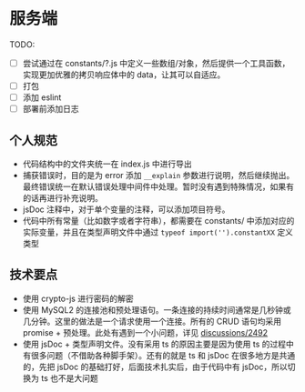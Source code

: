 # 服务端

TODO:

- [ ] 尝试通过在 constants/?.js 中定义一些数组/对象，然后提供一个工具函数，实现更加优雅的拷贝响应体中的 data，让其可以自适应。
- [ ] 打包
- [ ] 添加 eslint
- [ ] 部署前添加日志

## 个人规范

- 代码结构中的文件夹统一在 index.js 中进行导出
- 捕获错误时，目的是为 error 添加 `__explain` 参数进行说明，然后继续抛出。最终错误统一在默认错误处理中间件中处理。暂时没有遇到特殊情况，如果有的话再进行补充说明。
- jsDoc 注释中，对于单个变量的注释，可以添加项目符号。
- 代码中所有常量（比如数字或者字符串），都需要在 constants/ 中添加对应的实际变量，并且在类型声明文件中通过 `typeof import('').constantXX` 定义类型

## 技术要点

- 使用 crypto-js 进行密码的解密
- 使用 MySQL2 的连接池和预处理语句。一条连接的持续时间通常是几秒钟或几分钟。这里的做法是一个请求使用一个连接。所有的 CRUD 语句均采用 promise + 预处理。此处有遇到一个小问题，详见 [discussions/2492]
- 使用 jsDoc + 类型声明文件。没有采用 ts 的原因主要是因为使用 ts 的过程中有很多问题（不借助各种脚手架）。还有的就是 ts 和 jsDoc 在很多地方是共通的，先把 jsDoc 的基础打好，后面技术扎实后，由于代码中有 jsDoc，所以切换为 ts 也不是大问题


[discussions/2492]: https://github.com/sidorares/node-mysql2/discussions/2492
